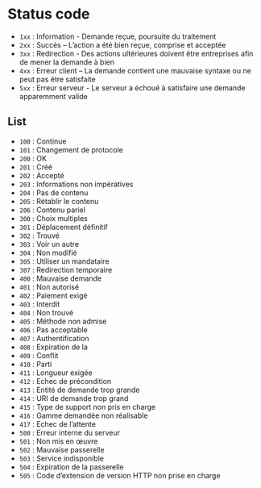 # Status code

- ` 1xx ` : Information - Demande reçue, poursuite du traitement
- ` 2xx ` : Succès – L’action a été bien reçue, comprise et acceptée
- ` 3xx ` : Redirection - Des actions ultérieures doivent être entreprises afin de mener la demande à bien
- ` 4xx ` : Erreur client – La demande contient une mauvaise syntaxe ou ne peut pas être satisfaite
- ` 5xx ` : Erreur serveur - Le serveur a échoué à satisfaire une demande apparemment valide

## List

- ` 100 ` : Continue
- ` 101 ` : Changement de protocole
- ` 200 ` : OK
- ` 201 ` : Créé
- ` 202 ` : Accepté
- ` 203 ` : Informations non impératives
- ` 204 ` : Pas de contenu
- ` 205 ` : Rétablir le contenu
- ` 206 ` : Contenu pariel
- ` 300 ` : Choix multiples
- ` 301 ` : Déplacement définitif
- ` 302 ` : Trouvé
- ` 303 ` : Voir un autre
- ` 304 ` : Non modifié
- ` 305 ` : Utiliser un mandataire
- ` 307 ` : Redirection temporaire
- ` 400 ` : Mauvaise demande
- ` 401 ` : Non autorisé
- ` 402 ` : Paiement exigé
- ` 403 ` : Interdit
- ` 404 ` : Non trouvé
- ` 405 ` : Méthode non admise
- ` 406 ` : Pas acceptable
- ` 407 ` : Authentification
- ` 408 ` : Expiration de la
- ` 409 ` : Conflit
- ` 410 ` : Parti
- ` 411 ` : Longueur exigée
- ` 412 ` : Echec de précondition
- ` 413 ` : Entité de demande trop grande
- ` 414 ` : URI de demande trop grand
- ` 415 ` : Type de support non pris en charge
- ` 416 ` : Gamme demandée non réalisable
- ` 417 ` : Echec de l’attente
- ` 500 ` : Erreur interne du serveur
- ` 501 ` : Non mis en œuvre
- ` 502 ` : Mauvaise passerelle
- ` 503 ` : Service indisponible
- ` 504 ` : Expiration de la passerelle
- ` 505 ` : Code d’extension de version HTTP non prise en charge
